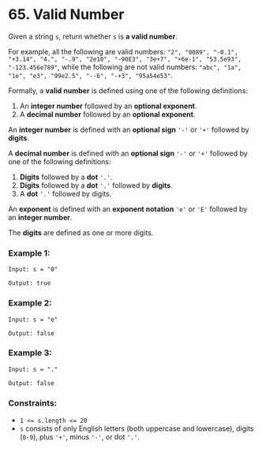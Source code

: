 # 65. Valid Number

Given a string `s`, return whether `s` is **a valid number**.

For example, all the following are valid numbers: `"2", "0089", "-0.1", "+3.14", "4.", "-.9", "2e10", "-90E3", "3e+7", "+6e-1", "53.5e93", "-123.456e789"`, while the following are not valid numbers: `"abc", "1a", "1e", "e3", "99e2.5", "--6", "-+3", "95a54e53"`.

Formally, a **valid number** is defined using one of the following definitions:

1. An **integer number** followed by an **optional exponent**.
2. A **decimal number** followed by an **optional exponent**.

An **integer number** is defined with an **optional sign** `'-'` or `'+'` followed by **digits**.

A **decimal number** is defined with an **optional sign** `'-'` or `'+'` followed by one of the following definitions:

1. **Digits** followed by a **dot** `'.'`.
2. **Digits** followed by a **dot** `'.'` followed by **digits**.
3. A **dot** `'.'` followed by digits.

An **exponent** is defined with an **exponent notation** `'e'` or `'E'` followed by an **integer number**.

The **digits** are defined as one or more digits.

### Example 1:

```text
Input: s = "0"

Output: true
```

### Example 2:

```text
Input: s = "e"

Output: false
```

### Example 3:

```text
Input: s = "."

Output: false
```

### Constraints:

- `1 <= s.length <= 20`
- `s` consists of only English letters (both uppercase and lowercase), digits (`0-9`), plus `'+'`, minus `'-'`, or dot `'.'`.
